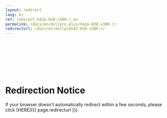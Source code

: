```yaml
---
layout: redirect
lang: kr
ref: redirect_h42p-020-s300-r_en
permalink: /docs/en/dxl/pro_plus/h42p-020-s300-r/
redirecturl: /docs/en/dxl/p/ph42-020-s300-r/
---
```


<br><br><br><br><br><br>
# Redirection Notice
If your browser doesn't automatically redirect within a few seconds, please click [HERE]({{ page.redirecturl }}).
